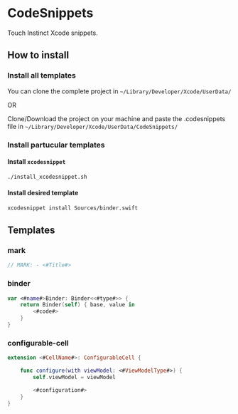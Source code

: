# CodeSnippets
Touch Instinct Xcode snippets.

## How to install

### Install all templates
You can clone the complete project in ```~/Library/Developer/Xcode/UserData/```

OR

Clone/Download the project on your machine and paste the .codesnippets file in ```~/Library/Developer/Xcode/UserData/CodeSnippets/```

### Install partucular templates

#### Install `xcodesnippet`

```sh
./install_xcodesnippet.sh
```

#### Install desired template

```sh
xcodesnippet install Sources/binder.swift
```


## Templates

### mark

```swift
// MARK: - <#Title#>
```

### binder

```swift
var <#name#>Binder: Binder<<#type#>> {
    return Binder(self) { base, value in
        <#code#>
    }
}
```

### configurable-cell

```swift
extension <#CellName#>: ConfigurableCell {

    func configure(with viewModel: <#ViewModelType#>) {
        self.viewModel = viewModel

        <#configuration#>
    }
}
```